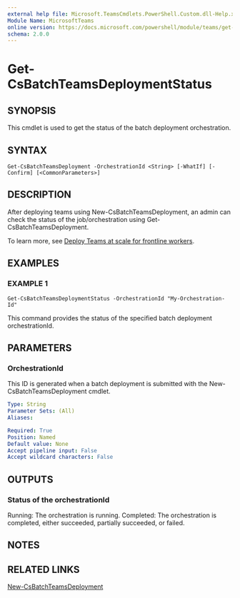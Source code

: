 ```yaml
---
external help file: Microsoft.TeamsCmdlets.PowerShell.Custom.dll-Help.xml
Module Name: MicrosoftTeams
online version: https://docs.microsoft.com/powershell/module/teams/get-csbatchteamsdeployment
schema: 2.0.0
---
```


# Get-CsBatchTeamsDeploymentStatus

## SYNOPSIS

This cmdlet is used to get the status of the batch deployment orchestration.

## SYNTAX

```
Get-CsBatchTeamsDeployment -OrchestrationId <String> [-WhatIf] [-Confirm] [<CommonParameters>]
```

## DESCRIPTION
After deploying teams using New-CsBatchTeamsDeployment, an admin can check the status of the job/orchestration using Get-CsBatchTeamsDeployment. 

To learn more, see [Deploy Teams at scale for frontline workers](https://docs.microsoft.com/microsoft-365/frontline/deploy-teams-at-scale).

## EXAMPLES

### EXAMPLE 1
```
Get-CsBatchTeamsDeploymentStatus -OrchestrationId "My-Orchestration-Id"
```
This command provides the status of the specified batch deployment orchestrationId.


## PARAMETERS

### OrchestrationId
This ID is generated when a batch deployment is submitted with the New-CsBatchTeamsDeployment cmdlet.


```yaml
Type: String
Parameter Sets: (All)
Aliases:

Required: True
Position: Named
Default value: None
Accept pipeline input: False
Accept wildcard characters: False
```

## OUTPUTS
### Status of the orchestrationId


Running: The orchestration is running.
Completed: The orchestration is completed, either succeeded, partially succeeded, or failed.


## NOTES

## RELATED LINKS

[New-CsBatchTeamsDeployment](New-CsBatchTeamsDeployment.md)
